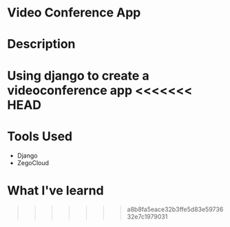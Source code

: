 # Video Conference App

# Description

Using django to create a videoconference app 
<<<<<<< HEAD
=======

# Tools Used

- Django
- ZegoCloud

# What I've learnd
>>>>>>> a8b8fa5eace32b3ffe5d83e5973632e7c1979031
